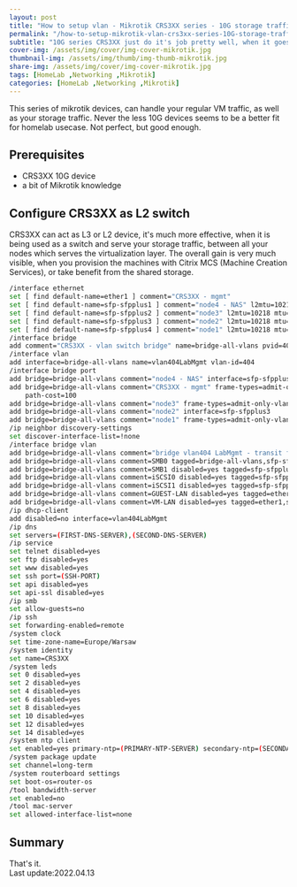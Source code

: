 ```yaml
---
layout: post
title: "How to setup vlan - Mikrotik CRS3XX series - 10G storage traffic"
permalink: "/how-to-setup-mikrotik-vlan-crs3xx-series-10G-storage-traffic/"
subtitle: "10G series CRS3XX just do it's job pretty well, when it goes for switching, also for storage traffic"
cover-img: /assets/img/cover/img-cover-mikrotik.jpg
thumbnail-img: /assets/img/thumb/img-thumb-mikrotik.jpg
share-img: /assets/img/cover/img-cover-mikrotik.jpg
tags: [HomeLab ,Networking ,Mikrotik]
categories: [HomeLab ,Networking ,Mikrotik]
---
```

This series of mikrotik devices, can handle your regular VM traffic, as well as your storage traffic. Never the less 10G devices seems to be a better fit for homelab usecase. Not perfect, but good enough.

## Prerequisites
+ CRS3XX 10G device
+ a bit of Mikrotik knowledge

## Configure CRS3XX as L2 switch
CRS3XX can act as L3 or L2 device, it's much more effective, when it is being used as a switch and serve your storage traffic, between all your nodes which serves the virtualization layer. The overall gain is very much visible, when you provision the machines with Citrix MCS (Machine Creation Services), or take benefit from the shared storage.
```bash
/interface ethernet
set [ find default-name=ether1 ] comment="CRS3XX - mgmt"
set [ find default-name=sfp-sfpplus1 ] comment="node4 - NAS" l2mtu=10218 mtu=9000
set [ find default-name=sfp-sfpplus2 ] comment="node3" l2mtu=10218 mtu=9000
set [ find default-name=sfp-sfpplus3 ] comment="node2" l2mtu=10218 mtu=9000
set [ find default-name=sfp-sfpplus4 ] comment="node1" l2mtu=10218 mtu=9000
/interface bridge
add comment="CRS3XX - vlan switch bridge" name=bridge-all-vlans pvid=404 vlan-filtering=yes
/interface vlan
add interface=bridge-all-vlans name=vlan404LabMgmt vlan-id=404
/interface bridge port
add bridge=bridge-all-vlans comment="node4 - NAS" interface=sfp-sfpplus1
add bridge=bridge-all-vlans comment="CRS3XX - mgmt" frame-types=admit-only-vlan-tagged ingress-filtering=yes interface=ether1 internal-path-cost=100 \
    path-cost=100
add bridge=bridge-all-vlans comment="node3" frame-types=admit-only-vlan-tagged interface=sfp-sfpplus2
add bridge=bridge-all-vlans comment="node2" interface=sfp-sfpplus3
add bridge=bridge-all-vlans comment="node1" frame-types=admit-only-vlan-tagged interface=sfp-sfpplus4
/ip neighbor discovery-settings
set discover-interface-list=!none
/interface bridge vlan
add bridge=bridge-all-vlans comment="bridge vlan404 LabMgmt - transit for MGMT IPAddress of the switch" tagged=bridge-all-vlans,ether1 vlan-ids=404
add bridge=bridge-all-vlans comment=SMB0 tagged=bridge-all-vlans,sfp-sfpplus2,sfp-sfpplus4 untagged=sfp-sfpplus1,sfp-sfpplus3 vlan-ids=8
add bridge=bridge-all-vlans comment=SMB1 disabled=yes tagged=sfp-sfpplus1,sfp-sfpplus2,sfp-sfpplus3,sfp-sfpplus4 vlan-ids=9
add bridge=bridge-all-vlans comment=iSCSI0 disabled=yes tagged=sfp-sfpplus1,sfp-sfpplus2,sfp-sfpplus3,sfp-sfpplus4 vlan-ids=10
add bridge=bridge-all-vlans comment=iSCSI1 disabled=yes tagged=sfp-sfpplus1,sfp-sfpplus2,sfp-sfpplus3,sfp-sfpplus4 vlan-ids=11
add bridge=bridge-all-vlans comment=GUEST-LAN disabled=yes tagged=ether1,sfp-sfpplus1,sfp-sfpplus2,sfp-sfpplus3,sfp-sfpplus4 vlan-ids=13
add bridge=bridge-all-vlans comment=VM-LAN disabled=yes tagged=ether1,sfp-sfpplus1,sfp-sfpplus2,sfp-sfpplus3,sfp-sfpplus4 vlan-ids=15
/ip dhcp-client
add disabled=no interface=vlan404LabMgmt
/ip dns
set servers=(FIRST-DNS-SERVER),(SECOND-DNS-SERVER)
/ip service
set telnet disabled=yes
set ftp disabled=yes
set www disabled=yes
set ssh port=(SSH-PORT)
set api disabled=yes
set api-ssl disabled=yes
/ip smb
set allow-guests=no
/ip ssh
set forwarding-enabled=remote
/system clock
set time-zone-name=Europe/Warsaw
/system identity
set name=CRS3XX
/system leds
set 0 disabled=yes
set 2 disabled=yes
set 4 disabled=yes
set 6 disabled=yes
set 8 disabled=yes
set 10 disabled=yes
set 12 disabled=yes
set 14 disabled=yes
/system ntp client
set enabled=yes primary-ntp=(PRIMARY-NTP-SERVER) secondary-ntp=(SECONDARY-NTP-SERVER) server-dns-names=0.pl.pool.ntp.org,1.pl.pool.ntp.org
/system package update
set channel=long-term
/system routerboard settings
set boot-os=router-os
/tool bandwidth-server
set enabled=no
/tool mac-server
set allowed-interface-list=none
```

## Summary
That's it.<br>
Last update:2022.04.13